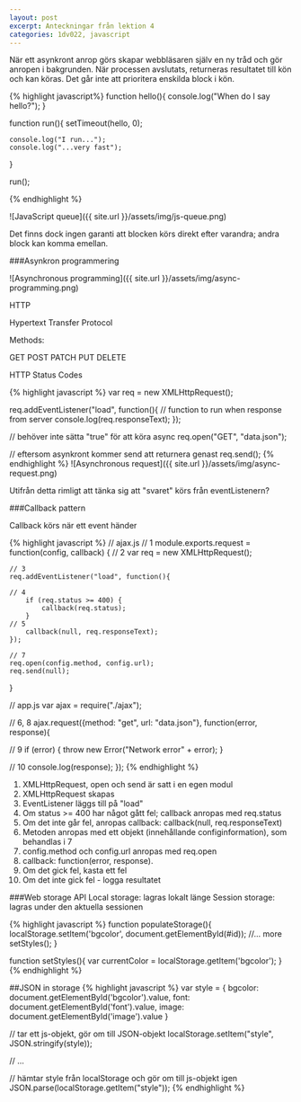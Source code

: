 ```yaml
---
layout: post
excerpt: Anteckningar från lektion 4
categories: 1dv022, javascript
---
```


När ett asynkront anrop görs skapar webbläsaren själv en ny tråd och gör anropen i bakgrunden. När processen avslutats, returneras
 resultatet till kön och kan köras. Det går inte att prioritera enskilda block i kön.

{% highlight javascript%}
function hello(){
    console.log("When do I say hello?");
}

function run(){
    setTimeout(hello, 0);

    console.log("I run...");
    console.log("...very fast");
}

run();

{% endhighlight %}

![JavaScript queue]({{ site.url }}/assets/img/js-queue.png)

Det finns dock ingen garanti att blocken körs direkt efter varandra; andra block kan komma emellan.

###Asynkron programmering

![Asynchronous programming]({{ site.url }}/assets/img/async-programming.png)

HTTP

Hypertext Transfer Protocol

Methods:

GET
POST
PATCH
PUT
DELETE

HTTP Status Codes

{% highlight javascript %}
var req = new XMLHttpRequest();

req.addEventListener("load", function(){
    // function to run when response from server
    console.log(req.responseText);
});

// behöver inte sätta "true" för att köra async
req.open("GET", "data.json");

// eftersom asynkront kommer send att returnera genast
req.send();
{% endhighlight %}
![Asynchronous request]({{ site.url }}/assets/img/async-request.png)

Utifrån detta rimligt att tänka sig att "svaret" körs från eventListenern?

###Callback pattern

Callback körs när ett event händer

{% highlight javascript %}
// ajax.js
// 1
module.exports.request = function(config, callback) {
    // 2
    var req = new XMLHttpRequest();

    // 3
    req.addEventListener("load", function(){

    // 4
        if (req.status >= 400) {
            callback(req.status);
        }
    // 5
        callback(null, req.responseText);
    });

    // 7
    req.open(config.method, config.url);
    req.send(null);
}

// app.js
var ajax = require("./ajax");

// 6, 8
ajax.request({method: "get", url: "data.json"}, function(error, response){

// 9
    if (error) {
        throw new Error("Network error" + error);
    }

// 10
    console.log(response);
});
{% endhighlight %}

1. XMLHttpRequest, open och send är satt i en egen modul
2. XMLHttpRequest skapas
3. EventListener läggs till på "load"
4. Om status >= 400 har något gått fel; callback anropas med req.status
5. Om det inte går fel, anropas callback: callback(null, req.responseText)
6. Metoden anropas med ett objekt (innehållande configinformation), som behandlas i 7
7. config.method och config.url anropas med req.open
8. callback: function(error, response).
9. Om det gick fel, kasta ett fel
10. Om det inte gick fel - logga resultatet


###Web storage API
Local storage: lagras lokalt länge
Session storage: lagras under den aktuella sessionen

{% highlight javascript %}
function populateStorage(){
    localStorage.setItem('bgcolor', document.getElementById(#id));
    //... more
    setStyles();
}

function setStyles(){
    var currentColor = localStorage.getItem('bgcolor');
}
{% endhighlight %}

##JSON in storage
{% highlight javascript %}
var style = {
    bgcolor: document.getElementById('bgcolor').value,
    font: document.getElementById('font').value,
    image: document.getElementById('image').value
}

// tar ett js-objekt, gör om till JSON-objekt
localStorage.setItem("style", JSON.stringify(style));

// ...

// hämtar style från localStorage och gör om till js-objekt igen
JSON.parse(localStorage.getItem("style"));
{% endhighlight %}
